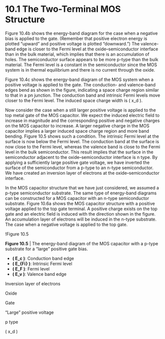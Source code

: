 # 10.1 The Two-Terminal MOS Structure

Figure 10.4b shows the energy-band diagram for the case when a negative bias is applied to the gate. (Remember that positive electron energy is plotted “upward” and positive voltage is plotted “downward.”) The valence-band edge is closer to the Fermi level at the oxide–semiconductor interface than in the bulk material, which implies that there is an accumulation of holes. The semiconductor surface appears to be more p-type than the bulk material. The Fermi level is a constant in the semiconductor since the MOS system is in thermal equilibrium and there is no current through the oxide.

Figure 10.4c shows the energy-band diagram of the MOS system when a positive voltage is applied to the gate. The conduction- and valence-band edges bend as shown in the figure, indicating a space charge region similar to that in a pn junction. The conduction band and intrinsic Fermi levels move closer to the Fermi level. The induced space charge width is \( x_d \).

Now consider the case when a still larger positive voltage is applied to the top metal gate of the MOS capacitor. We expect the induced electric field to increase in magnitude and the corresponding positive and negative charges on the MOS capacitor to increase. A larger negative charge in the MOS capacitor implies a larger induced space charge region and more band bending. Figure 10.5 shows such a condition. The intrinsic Fermi level at the surface is now below the Fermi level. The conduction band at the surface is now close to the Fermi level, whereas the valence band is close to the Fermi level in the bulk semiconductor. This result implies that the surface in the semiconductor adjacent to the oxide–semiconductor interface is n type. By applying a sufficiently large positive gate voltage, we have inverted the surface of the semiconductor from a p-type to an n-type semiconductor. We have created an inversion layer of electrons at the oxide–semiconductor interface.

In the MOS capacitor structure that we have just considered, we assumed a p-type semiconductor substrate. The same type of energy-band diagrams can be constructed for a MOS capacitor with an n-type semiconductor substrate. Figure 10.6a shows the MOS capacitor structure with a positive voltage applied to the top gate terminal. A positive charge exists on the top gate and an electric field is induced with the direction shown in the figure. An accumulation layer of electrons will be induced in the n-type substrate. The case when a negative voltage is applied to the top gate.

!Figure 10.5

**Figure 10.5** | The energy-band diagram of the MOS capacitor with a p-type substrate for a “large” positive gate bias.

- **\( E_c \)**: Conduction band edge
- **\( E_{Fi} \)**: Intrinsic Fermi level
- **\( E_F \)**: Fermi level
- **\( E_v \)**: Valence band edge

Inversion layer of electrons

Oxide

Gate

“Large” positive voltage

p type

\( x_d \)